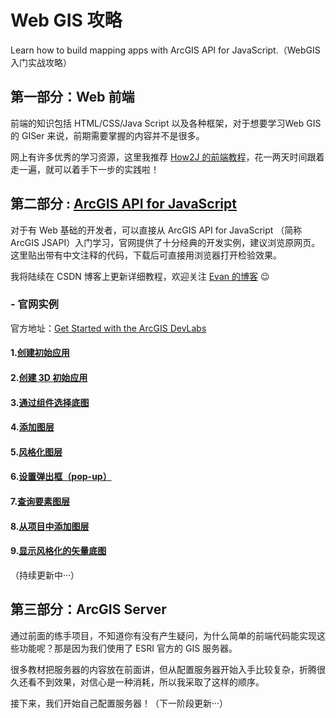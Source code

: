 # Web GIS 攻略
Learn how to build mapping apps with ArcGIS API for JavaScript.（WebGIS 入门实战攻略）

## 第一部分：Web 前端
前端的知识包括 HTML/CSS/Java Script 以及各种框架，对于想要学习Web GIS 的 GISer 来说，前期需要掌握的内容并不是很多。

网上有许多优秀的学习资源，这里我推荐 [How2J 的前端教程](http://how2j.cn?p=50613)，花一两天时间跟着走一遍，就可以着手下一步的实践啦！
## 第二部分 : [ArcGIS API for JavaScript](https://github.com/Antabot/LearnWebGIS/tree/master/Sample%20Code/ArcGIS%20API%20for%20JavaScript)

对于有 Web 基础的开发者，可以直接从 ArcGIS API for JavaScript （简称ArcGIS JSAPI）入门学习，官网提供了十分经典的开发实例，建议浏览原网页。这里贴出带有中文注释的代码，下载后可直接用浏览器打开检验效果。

我将陆续在 CSDN 博客上更新详细教程，欢迎关注 [Evan 的博客](https://blog.csdn.net/Neuf_Soleil) :wink:

### - 官网实例

官方地址：[Get Started with the ArcGIS DevLabs](https://developers.arcgis.com/labs/?product=JavaScript&topic=any)

#### 1.[创建初始应用](https://github.com/Antabot/LearnWebGIS/blob/master/Sample%20Code/ArcGIS%20API%20for%20JavaScript/Sample1_create%20a%20starter%20app.html)
#### 2.[创建 3D 初始应用](https://github.com/Antabot/LearnWebGIS/blob/master/Sample%20Code/ArcGIS%20API%20for%20JavaScript/Sample2_create%20a%203D%20starter%20app.html)
#### 3.[通过组件选择底图](https://github.com/Antabot/LearnWebGIS/blob/master/Sample%20Code/ArcGIS%20API%20for%20JavaScript/Sample3_select%20a%20base%20map.html)
#### 4.[添加图层](https://github.com/Antabot/LearnWebGIS/blob/master/Sample%20Code/ArcGIS%20API%20for%20JavaScript/Sample4_add%20layers%20to%20a%20map.html)
#### 5.[风格化图层](https://github.com/Antabot/LearnWebGIS/blob/master/Sample%20Code/ArcGIS%20API%20for%20JavaScript/Sample5_style%20feature%20layers.html)
#### 6.[设置弹出框（pop-up）](https://github.com/Antabot/LearnWebGIS/blob/master/Sample%20Code/ArcGIS%20API%20for%20JavaScript/Sample6_configure%20pop-ups.html)
#### 7.[查询要素图层](https://github.com/Antabot/LearnWebGIS/blob/master/Sample%20Code/ArcGIS%20API%20for%20JavaScript/Sample7_query%20a%20feature%20layer.html)
#### 8.[从项目中添加图层](https://github.com/Antabot/LearnWebGIS/blob/master/Sample%20Code/ArcGIS%20API%20for%20JavaScript/Sample8_add%20a%20layer%20from%20an%20item.html)
#### 9.[显示风格化的矢量底图](https://github.com/Antabot/LearnWebGIS/blob/master/Sample%20Code/ArcGIS%20API%20for%20JavaScript/Sample9_display%20a%20styled%20vector%20basemap.html)

（持续更新中···）

## 第三部分：ArcGIS Server

通过前面的练手项目，不知道你有没有产生疑问，为什么简单的前端代码能实现这些功能呢？那是因为我们使用了 ESRI 官方的 GIS 服务器。

很多教材把服务器的内容放在前面讲，但从配置服务器开始入手比较复杂，折腾很久还看不到效果，对信心是一种消耗，所以我采取了这样的顺序。

接下来，我们开始自己配置服务器！（下一阶段更新···）
